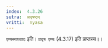```yaml
---
index:  4.3.26
sutra:  प्रावृषष्ठप्
vritti:  nyasa
---
```


`एण्यस्यापवादः` इति। `प्रावृष एण्यः` (4.3.17) इति प्राप्तस्य।।

